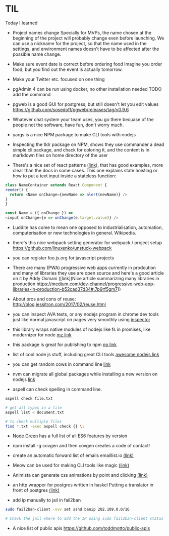 # TIL
Today I learned 

  *  Project names change 
Specially for MVPs, the name chosen at the beginning of the project will probably change even before launching. We can use a nickname for the project, so that the name used in the settings, and environment names doesn't have to be affected after the possible name change. 

  *  Make sure event date is correct before ordering food
Imagine you order food, but you find out the event is actually tomorrow.

  *  Make your Twitter etc. focused on one thing

  *  pgAdmin 4 can be run using docker, no other installation needed 
TODO add the command

  *  pgweb is a good GUI for postgress, but still doesn't let you edit values
https://github.com/sosedoff/pgweb/releases/tag/v0.9.6

  *  Whatever chat system your team uses, you go there becuase of the people not the software, have fun, don't worry much.

  *  yargs is a nice NPM package to make CLI tools with nodejs

  *  Inspecting the tldr package on NPM, shows they use commander a dead simple cli package, and chack for coloring it, and the content is in markdown files on home directory of the user

  *  There's a nice set of react patterns ([link](http://reactpatterns.com/#state-hoisting)), that has good examples, more clear than the docs in some cases.
  This one explains state hoisting or how to put a text input inside a stateless function:
  ```javascript
  class NameContainer extends React.Component {
  render() {
    return <Name onChange={newName => alert(newName)} />
  }
}

const Name = ({ onChange }) =>
  <input onChange={e => onChange(e.target.value)} />
``` 
  *  Luddite has come to mean one opposed to industrialisation, automation, computerisation or new technologies in general. Wikipedia.
  *  there's this nice webpack setting generator for webpack / project setup https://github.com/linuxenko/unstuck-webpack 
  *  you can register foo.js.org for javascript projects
  
  *  There are many (PWA) progressive web apps currently in prodcution and many of libraries they use are open source and here's a good article on it by Addy Osmani ([link](Nice article summarizing many libraries in production https://medium.com/dev-channel/progressive-web-app-libraries-in-production-b52cad37d34#.7p9rf5gm7)) 

  *  About pros and cons of reuse: http://blog.jessitron.com/2017/02/reuse.html

  *  you can inspect AVA tests, or any nodejs program in chrome dev tools just like normal javascript on pages very smoothly using [inspector](https://github.com/jaridmargolin/inspect-process)

  *  this library wraps native modules of nodejs like fs in promises, like modernizer for node [mz link](https://github.com/normalize/mz)

  *  this package is great for publishing to npm [np link](https://github.com/sindresorhus/np)
  *  list of cool node js stuff, including great CLI tools [awesome nodejs link](https://github.com/sindresorhus/awesome-nodejs#command-line-apps)
  *  you can get random cows in command line [link](https://www.npmjs.com/package/cows)
  *  nvm can migrate all global packages while installing a new version on nodejs [link](https://github.com/creationix/nvm#migrating-global-packages-while-installing)
  *  aspell can check spelling in command line. 
```bash
aspell check file.txt 

# get all typos in a file
aspell list < document.txt 

# to check multiple files
find *.txt -exec aspell check {} \;
```
  *  [Node Green](https://node.green) has a full list of all ES6 features by version 
  *  npm install -g covgen and then covgen <your email address> creates a code of contact! 
  *  create an automatic forward list of emails emaillist.io [(link)](https://emaillist.io)
  *  Meow can be used for making CLI tools like magic [(link)](https://github.com/sindresorhus/is-up-cli/blob/master/cli.js)
  *  Animista can generate css animations by point and clicking [(link)](http://animista.net/)
  *  an http wrapper for postgres written in haskel Putting a translator in front of postgres [(link)](https://github.com/begriffs/postgrest)
  
  * add ip manually to jail in fail2ban 
  ```bash
  sudo fail2ban-client -vvv set sshd banip 202.109.0.0/16
  
  # Check the jail where to add the IP using sudo fail2ban-client status
  ```
  * A nice list of public apis https://github.com/toddmotto/public-apis
